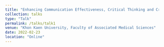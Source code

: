 ```yaml
---
title: "Enhancing Communication Effectiveness, Critical Thinking and Creativity"
collection: talks
type: "Talk"
permalink: /talks/talk1
venue: "Khon Kaen University, Faculty of Associated Medical Sciences"
date: 2022-02-23
location: "Online"
---
```


